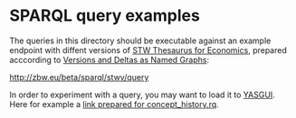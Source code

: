 SPARQL query examples
=====================

The queries in this directory should be executable against an example endpoint with diffent versions of [STW Thesaurus for Economics](http://zbw.eu/stw), prepared acccording to [Versions and Deltas as Named Graphs](https://github.com/jneubert/skos-history/wiki/Versions-and-Deltas-as-Named-Graphs):

  http://zbw.eu/beta/sparql/stwv/query

In order to experiment with a query, you may want to load it to [YASGUI](http://laurensrietveld.nl/yasgui/). Here for example a [link prepared for concept_history.rq](http://bit.ly/1dhL6bL).
